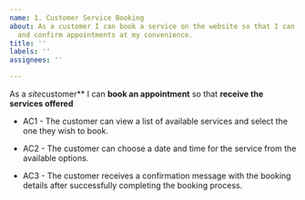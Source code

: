 ```yaml
---
name: 1. Customer Service Booking
about: As a customer I can book a service on the website so that I can easily schedule
  and confirm appointments at my convenience.
title: ''
labels: ''
assignees: ''

---
```


As a *site*customer** I can **book an appointment** so that **receive the services offered**

- AC1 - The customer can view a list of available services and select the one they wish to book.

- AC2 - The customer can choose a date and time for the service from the available options.

- AC3 - The customer receives a confirmation message with the booking details after successfully completing the booking process.

